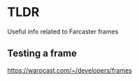 # TLDR 

Useful info related to Farcaster frames

## Testing a frame

https://warpcast.com/~/developers/frames
